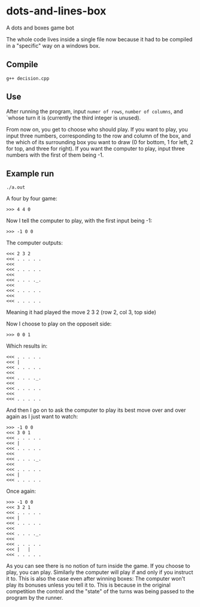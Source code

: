 # dots-and-lines-box
A dots and boxes game bot

The whole code lives inside a single file now because it had 
to be compiled in a "specific" way on a windows box.

## Compile
```
g++ decision.cpp
```

## Use
After running the program, input `numer of rows`, `number of columns`,
and `whose turn it is (currently the third integer is unused).

From now on, you get to choose who should play. If you want to play, you input three numbers, corresponding to the row and column of the box, and the which of its surrounding box you want to draw (0 for bottom, 1 for left, 2 for top, and three for right). If you want the computer to play, input three numbers with the first of them being -1.

## Example run
```
./a.out
```
A four by four game:
```
>>> 4 4 0
```
Now I tell the computer to play, with the first input being -1:
```
>>> -1 0 0
```
The computer outputs:
```
<<< 2 3 2
<<< . . . . .
<<<          
<<< . . . . .
<<<          
<<< . . . ._.
<<<          
<<< . . . . .
<<<          
<<< . . . . .
```
Meaning it had played the move 2 3 2 (row 2, col 3, top side)

Now I choose to play on the opposeit side:
```
>>> 0 0 1
```
Which results in:
```
<<< . . . . .
<<< |        
<<< . . . . .
<<<          
<<< . . . ._.
<<<          
<<< . . . . .
<<<          
<<< . . . . .
```

And then I go on to ask the computer to play its best move over and over again as I just want to watch:

```
>>> -1 0 0 
<<< 3 0 1
<<< . . . . .
<<< |        
<<< . . . . .
<<<          
<<< . . . ._.
<<<          
<<< . . . . .
<<< |        
<<< . . . . .
```
Once again:
```
>>> -1 0 0
<<< 3 2 1
<<< . . . . .
<<< |        
<<< . . . . .
<<<          
<<< . . . ._.
<<<          
<<< . . . . .
<<< |   |    
<<< . . . . .
```

As you can see there is no notion of turn inside the game. If you choose to play, you can play. Similarly the computer will play if and only if you instruct it to. This is also the case even after winning boxes: The computer won't play its bonuses unless you tell it to. This is because in the original competition the control and the "state" of the turns was being passed to the program by the runner.
